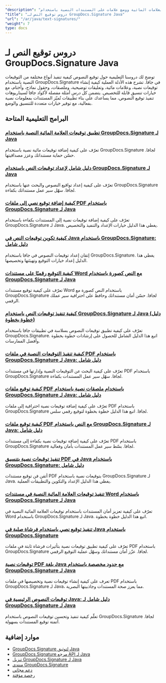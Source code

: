 ```yaml
---
"description": "دروس تعليمية خطوة بخطوة لتنفيذ توقيعات النصوص والتعليقات التوضيحية والعلامات المائية ووضع علامات على المستندات النصية باستخدام GroupDocs.Signature لـ Java."
"title": "دروس توقيع النص لـ GroupDocs.Signature Java"
"url": "/ar/java/text-signatures/"
"weight": 7
type: docs
---
```

# دروس توقيع النص لـ GroupDocs.Signature Java

توضح لك دروسنا التعليمية حول توقيع النصوص كيفية تنفيذ أنواع مختلفة من التوقيعات النصية باستخدام GroupDocs.Signature في جافا. تشرح هذه الأدلة العملية كيفية إنشاء توقيعات نصية، وعلامات مائية، وتعليقات توضيحية، وملصقات، وحقول نماذج، وأختام، مع خيارات تنسيق قابلة للتخصيص. يتضمن كل درس أمثلة مفصلة لأكواد جافا لسيناريوهات تنفيذ توقيع النصوص، مما يساعدك على بناء تطبيقات تُميّز المستندات بمعلومات نصية بفعالية، مع توفير خيارات متعددة للتنسيق والوضع.

## البرامج التعليمية المتاحة

### [تطبيق توقيعات العلامة المائية النصية باستخدام GroupDocs.Signature لـ Java](./apply-text-watermark-signature-groupdocs-java/)
تعرّف على كيفية إضافة توقيعات مائية نصية باستخدام GroupDocs.Signature لجافا. حسّن حماية مستنداتك وعزز مصداقيتها.

### [دليل شامل لإعداد توقيعات النص باستخدام GroupDocs.Signature لـ Java](./guide-setting-up-text-signatures-groupdocs-signature-java/)
تعرّف على كيفية إعداد تواقيع النصوص والبحث عنها باستخدام GroupDocs.Signature لجافا. سهّل سير عمل مستنداتك بكفاءة.

### [كيفية إضافة توقيع نصي إلى ملفات PDF باستخدام GroupDocs.Signature لـ Java](./groupdocs-signature-java-add-text-signature/)
تعرّف على كيفية إضافة توقيعات نصية إلى المستندات بكفاءة باستخدام GroupDocs.Signature لـ Java. يغطي هذا الدليل خيارات الإعداد والتنفيذ والتخصيص.

### [كيفية تكوين توقيعات النص في Java باستخدام GroupDocs.Signature: دليل شامل](./configure-text-signatures-java-groupdocs-signature/)
إتقان إعداد توقيعات النصوص في جافا باستخدام GroupDocs.Signature. يغطي هذا الدليل إعداد خيارات التوقيع وتهيئتها وتخصيصها.

### [كيفية التوقيع رقميًا على مستندات Word مع النص كصورة باستخدام GroupDocs.Signature لـ Java](./sign-word-docs-text-image-groupdocs-java/)
تعرّف على كيفية توقيع مستندات Word باستخدام النص كصورة مع GroupDocs.Signature لجافا. حسّن أمان مستنداتك وحافظ على احترافية سير عملك الرقمي.

### [كيفية تنفيذ توقيعات النص باستخدام GroupDocs.Signature لـ Java (دليل خطوة بخطوة)](./implement-text-signatures-groupdocs-java/)
تعرّف على كيفية تطبيق توقيعات النصوص بسلاسة في تطبيقات جافا باستخدام GroupDocs.Signature. اتبع هذا الدليل الشامل للحصول على إرشادات خطوة بخطوة وأفضل الممارسات.

### [كيفية تنفيذ التوقيعات النصية في ملفات PDF باستخدام GroupDocs.Signature لـ Java: دليل شامل](./groupdocs-signature-java-text-signatures-pdf/)
تعرّف على كيفية البحث عن التوقيعات النصية وإدارتها في مستندات PDF باستخدام GroupDocs.Signature لجافا. سهّل سير عمل المستندات بكفاءة.

### [كيفية توقيع ملفات PDF باستخدام ملصقات نصية باستخدام GroupDocs.Signature لـ Java: دليل شامل](./groupdocs-signature-java-pdf-text-sticker/)
تعرّف على كيفية إضافة توقيعات نصية احترافية إلى ملفات PDF باستخدام GroupDocs.Signature لجافا. اتبع هذا الدليل خطوة بخطوة لتوقيع رقمي سلس.

### [كيفية توقيع ملفات PDF مع النص باستخدام GroupDocs.Signature لـ Java: دليل شامل](./sign-pdf-text-groupdocs-signature-java/)
تعرّف على كيفية إضافة توقيعات نصية بكفاءة إلى مستندات PDF باستخدام GroupDocs.Signature لجافا. بسّط سير عمل المستندات بأمان وفعالية.

### [تنفيذ توقيعات نصية بتنسيق PDF في Java باستخدام GroupDocs.Signature: دليل شامل](./pdf-text-signatures-java-groupdocs-signature/)
أتقن فن توقيع مستندات PDF بتوقيعات نصية باستخدام GroupDocs.Signature لـ Java. يغطي هذا الدليل الإعداد والتكوين والتطبيقات العملية.

### [تنفيذ توقيعات العلامة المائية النصية في مستندات Word باستخدام GroupDocs.Signature لـ Java](./implement-text-watermark-signature-word-documents-groupdocs-java/)
تعرّف على كيفية تعزيز أمان المستندات باستخدام توقيعات العلامة المائية النصية في Word باستخدام GroupDocs.Signature لـ Java. اتبع هذا الدليل خطوة بخطوة.

### [تنفيذ توقيع نصي باستخدام فرشاة صلبة في Java باستخدام GroupDocs.Signature](./groupdocs-signature-java-text-solid-brush/)
تعرّف على كيفية تطبيق توقيعات نصية بتأثيرات فرشاة ثابتة في ملفات PDF باستخدام GroupDocs.Signature لجافا. عزّز أمان مستنداتك وسهّل عملية التوقيع الرقمي.

### [توقيعات نصية PDF بلغة Java مع حدود مخصصة باستخدام GroupDocs.Signature لـ Java](./java-pdf-text-signatures-groupdocs-custom-borders/)
تعرف على كيفية إنشاء توقيعات نصية وتخصيصها في ملفات PDF باستخدام GroupDocs.Signature لـ Java، مما يعزز صحة المستندات وجاذبيتها البصرية.

### [توقيعات النصوص الرئيسية في Java: دليل شامل لـ GroupDocs.Signature لـ Java](./groupdocs-signature-java-text-signatures-guide/)
تعلّم كيفية تنفيذ وتحسين توقيعات النصوص باستخدام GroupDocs.Signature لجافا. أتمتة توقيع المستندات بسهولة.

## موارد إضافية

- [GroupDocs.Signature لتوثيق Java](https://docs.groupdocs.com/signature/java/)
- [GroupDocs.Signature مرجع API لـ Java](https://reference.groupdocs.com/signature/java/)
- [تنزيل GroupDocs.Signature لـ Java](https://releases.groupdocs.com/signature/java/)
- [منتدى GroupDocs.Signature](https://forum.groupdocs.com/c/signature)
- [دعم مجاني](https://forum.groupdocs.com/)
- [رخصة مؤقتة](https://purchase.groupdocs.com/temporary-license/)